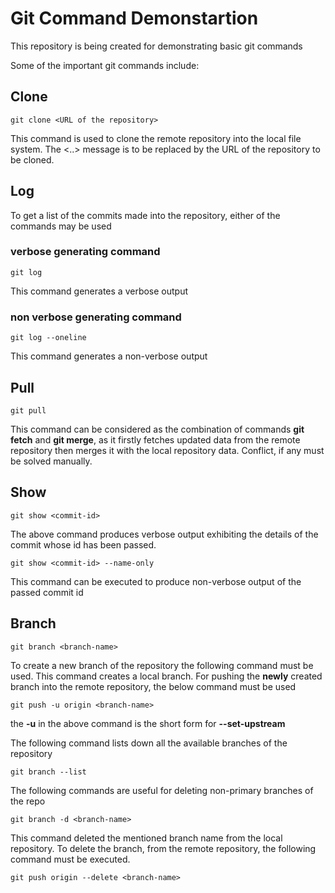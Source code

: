 
# Git Command Demonstartion
This repository is being created for demonstrating basic git commands

Some of the important git commands include:
## Clone
```
git clone <URL of the repository>
```
This command is used to clone the remote repository into the local file system. The <..> message is to be replaced by the URL of the repository to be cloned.

## Log
To get a list of the commits made into the repository, either of the commands may be used
 
 ### verbose generating command
 
 ```
 git log
 ```
 This command generates a verbose output
 
 ### non verbose generating command
 
 ```
 git log --oneline
 ```
 This command generates a non-verbose output
 
 ## Pull
 
 ```
 git pull
 ```
 
 This command can be considered as the combination of commands **git fetch** and **git merge**, as it firstly fetches updated data from the remote repository then merges it with the local repository data. Conflict, if any must be solved manually.
 
 ## Show
 
 ```
 git show <commit-id>
 ```
 
 The above command produces verbose output exhibiting the details of the commit whose id has been passed.
 
 ```
 git show <commit-id> --name-only
 ```
 This command can be executed to produce non-verbose output of the passed commit id
 
 ## Branch
 
```
git branch <branch-name>
```

To create a new branch of the repository the following command must be used. This command creates a local branch. For pushing the **newly** created branch into the remote repository, the below command must be used

```
git push -u origin <branch-name>
```

the **-u** in the above command is the short form for **--set-upstream**

The following command lists down all the available branches of the repository

```
git branch --list
```

The following commands are useful for deleting non-primary branches of the repo 

```
git branch -d <branch-name>
```

This command deleted the mentioned branch name from the local repository. To delete the branch, from the remote repository, the following command must be executed.

```
git push origin --delete <branch-name>
```

